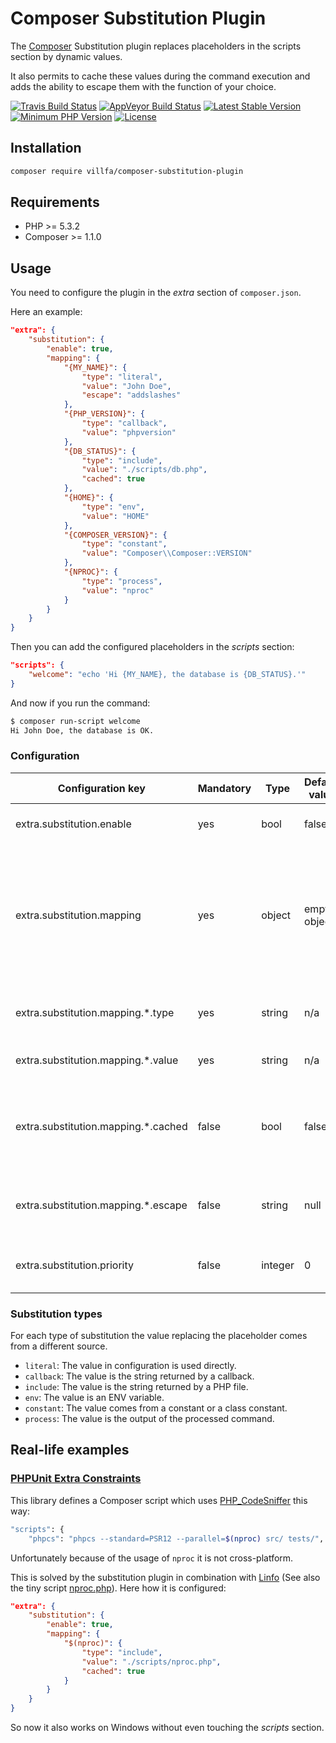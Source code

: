 # Composer Substitution Plugin

The [Composer](https://getcomposer.org/) Substitution plugin replaces placeholders in the scripts section by dynamic values.

It also permits to cache these values during the command execution and adds the ability to escape them with the function of your choice.

[![Travis Build Status](https://secure.travis-ci.org/villfa/composer-substitution-plugin.png?branch=master)](http://travis-ci.org/villfa/composer-substitution-plugin)
[![AppVeyor Build Status](https://ci.appveyor.com/api/projects/status/github/villfa/composer-substitution-plugin?branch=master&svg=true)](https://ci.appveyor.com/project/villfa/composer-substitution-plugin)
[![Latest Stable Version](https://poser.pugx.org/villfa/composer-substitution-plugin/v/stable)](https://packagist.org/packages/villfa/composer-substitution-plugin)
[![Minimum PHP Version](https://img.shields.io/badge/php-%3E%3D%205.3.2-8892BF.svg?style=flat-square)](https://php.net/)
[![License](https://poser.pugx.org/villfa/composer-substitution-plugin/license)](./LICENSE)

## Installation

```sh
composer require villfa/composer-substitution-plugin
```

## Requirements

* PHP >= 5.3.2
* Composer >= 1.1.0

## Usage

You need to configure the plugin in the *extra* section of `composer.json`.

Here an example:

```json
"extra": {
    "substitution": {
        "enable": true,
        "mapping": {
            "{MY_NAME}": {
                "type": "literal",
                "value": "John Doe",
                "escape": "addslashes"
            },
            "{PHP_VERSION}": {
                "type": "callback",
                "value": "phpversion"
            },
            "{DB_STATUS}": {
                "type": "include",
                "value": "./scripts/db.php",
                "cached": true
            },
            "{HOME}": {
                "type": "env",
                "value": "HOME"
            },
            "{COMPOSER_VERSION}": {
                "type": "constant",
                "value": "Composer\\Composer::VERSION"
            },
            "{NPROC}": {
                "type": "process",
                "value": "nproc"
            }
        }
    }
}
```

Then you can add the configured placeholders in the *scripts* section:

```json
"scripts": {
    "welcome": "echo 'Hi {MY_NAME}, the database is {DB_STATUS}.'"
}
```

And now if you run the command:

```sh
$ composer run-script welcome
Hi John Doe, the database is OK.
```

### Configuration

Configuration key | Mandatory | Type | Default value | Description
----------------- | --------- | ---- | ------------- | -----------
extra.substitution.enable | yes | bool | false | Enables the plugin when true
extra.substitution.mapping | yes | object | empty object | Mapping between placeholders (the keys) and substitution rules (the values). There is no restriction with the placeholders format.
extra.substitution.mapping.*.type | yes | string | n/a | Substitution type (see the related section below)
extra.substitution.mapping.*.value | yes | string | n/a | Substitution value (depends on the type)
extra.substitution.mapping.*.cached | false | bool | false | Indicates whether the value provided after the first substitution must be cached
extra.substitution.mapping.*.escape | false | string | null | Escaping function that will receive the substitute value as argument
extra.substitution.priority | false | integer | 0 | Plugin's event handler priority (see [Composer documentation](https://getcomposer.org/doc/articles/plugins.md#event-handler))

### Substitution types

For each type of substitution the value replacing the placeholder comes from a different source.

* `literal`: The value in configuration is used directly.
* `callback`: The value is the string returned by a callback.
* `include`: The value is the string returned by a PHP file.
* `env`: The value is an ENV variable.
* `constant`: The value comes from a constant or a class constant.
* `process`: The value is the output of the processed command.

## Real-life examples

### [PHPUnit Extra Constraints](https://github.com/villfa/phpunit-extra-constraints)

This library defines a Composer script which uses [PHP_CodeSniffer](https://github.com/squizlabs/PHP_CodeSniffer) this way:
```sh
"scripts": {
    "phpcs": "phpcs --standard=PSR12 --parallel=$(nproc) src/ tests/",
```
Unfortunately because of the usage of `nproc` it is not cross-platform.

This is solved by the substitution plugin in combination with [Linfo](https://github.com/jrgp/linfo)
(See also the tiny script [nproc.php](https://github.com/villfa/phpunit-extra-constraints/blob/a2c8e5a6f5079f4a2c9d83f45283ad25330ae16b/scripts/nproc.php)).
Here how it is configured:

```json
"extra": {
    "substitution": {
        "enable": true,
        "mapping": {
            "$(nproc)": {
                "type": "include",
                "value": "./scripts/nproc.php",
                "cached": true
            }
        }
    }
}
```

So now it also works on Windows without even touching the *scripts* section.
